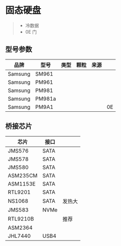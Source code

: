 # 固态硬盘

> - 冷数据
> - 0E 门

## 型号参数

| 品牌    | 型号   | 类型 | 颗粒 | 来源 |      |
| ------- | ------ | ---- | ---- | ---- | ---- |
| Samsung | SM961  |      |      |      |      |
| Samsung | PM961  |      |      |      |      |
| Samsung | PM981  |      |      |      |      |
| Samsung | PM981a |      |      |      |      |
| Samsung | PM9A1  |      |      |      | 0E   |

## 桥接芯片

| 芯片     | 接口 |        |
| -------- | ---- | ------ |
| JMS576   | SATA |        |
| JMS578   | SATA |        |
| JMS580   | SATA |        |
| ASM235CM | SATA |        |
| ASM1153E | SATA |        |
| RTL9201  | SATA |        |
| NS1068   | SATA | 发热大 |
| JMS583   | NVMe |        |
| RTL9210B |      | 推荐   |
| ASM2364  |      |        |
| JHL7440  | USB4 |        |

